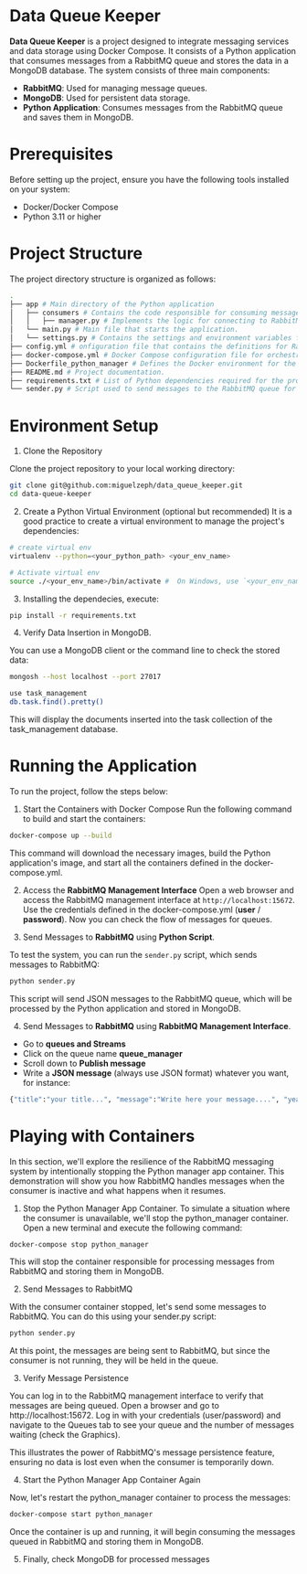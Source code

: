 # Data Queue Keeper

**Data Queue Keeper** is a project designed to integrate messaging services and data storage using Docker Compose. It consists of a Python application that consumes messages from a RabbitMQ queue and stores the data in a MongoDB database. The system consists of three main components:

- **RabbitMQ**: Used for managing message queues.
- **MongoDB**: Used for persistent data storage.
- **Python Application**: Consumes messages from the RabbitMQ queue and saves them in MongoDB.



# Prerequisites
Before setting up the project, ensure you have the following tools installed on your system:

- Docker/Docker Compose
- Python 3.11 or higher

# Project Structure
The project directory structure is organized as follows:
```bash
.
├── app # Main directory of the Python application
│   ├── consumers # Contains the code responsible for consuming messages from RabbitMQ.
│   │   ├── manager.py # Implements the logic for connecting to RabbitMQ and MongoDB, as well as processing messages
│   └── main.py # Main file that starts the application.
│   └── settings.py # Contains the settings and environment variables for the application.
├── config.yml # onfiguration file that contains the definitions for RabbitMQ, MongoDB, and logger.
├── docker-compose.yml # Docker Compose configuration file for orchestrating the containers.
├── Dockerfile_python_manager # Defines the Docker environment for the Python application.
├── README.md # Project documentation.
├── requirements.txt # List of Python dependencies required for the project
└── sender.py # Script used to send messages to the RabbitMQ queue for testing purposes.
```



# Environment Setup

1. Clone the Repository

Clone the project repository to your local working directory:

```bash
git clone git@github.com:miguelzeph/data_queue_keeper.git
cd data-queue-keeper
```

2. Create a Python Virtual Environment (optional but recommended)
It is a good practice to create a virtual environment to manage the project's dependencies:

```bash
# create virtual env
virtualenv --python=<your_python_path> <your_env_name>

# Activate virtual env
source ./<your_env_name>/bin/activate #  On Windows, use `<your_env_name>\Scripts\activate`
```

3. Installing the dependecies, execute:
```bash
pip install -r requirements.txt
```

4. Verify Data Insertion in MongoDB.

You can use a MongoDB client or the command line to check the stored data:

```bash
mongosh --host localhost --port 27017

use task_management
db.task.find().pretty()
```

This will display the documents inserted into the task collection of the task_management database.


# Running the Application

To run the project, follow the steps below:

1. Start the Containers with Docker Compose
Run the following command to build and start the containers:

```bash
docker-compose up --build
```

This command will download the necessary images, build the Python application's image, and start all the containers defined in the docker-compose.yml.

2. Access the **RabbitMQ Management Interface**
Open a web browser and access the RabbitMQ management interface at `http://localhost:15672`. Use the credentials defined in the docker-compose.yml (**user** / **password**). Now you can check the flow of messages for queues.

3. Send Messages to **RabbitMQ** using **Python Script**.

To test the system, you can run the `sender.py` script, which sends messages to RabbitMQ:

```bash
python sender.py
```
This script will send JSON messages to the RabbitMQ queue, which will be processed by the Python application and stored in MongoDB.

4. Send Messages to **RabbitMQ** using **RabbitMQ Management Interface**.

- Go to **queues and Streams**
- Click on the queue name **queue_manager**
- Scroll down to **Publish message**
- Write a **JSON message** (always use JSON format) whatever you want, for instance:
```python
{"title":"your title...", "message":"Write here your message....", "year":2024}
```

# Playing with Containers

In this section, we'll explore the resilience of the RabbitMQ messaging system by intentionally stopping the Python manager app container. This demonstration will show you how RabbitMQ handles messages when the consumer is inactive and what happens when it resumes.

1. Stop the Python Manager App Container. To simulate a situation where the consumer is unavailable, we'll stop the python_manager container. Open a new terminal and execute the following command:

```bash
docker-compose stop python_manager
```
This will stop the container responsible for processing messages from RabbitMQ and storing them in MongoDB.

2. Send Messages to RabbitMQ

With the consumer container stopped, let's send some messages to RabbitMQ. You can do this using your sender.py script:

```bash
python sender.py
```

At this point, the messages are being sent to RabbitMQ, but since the consumer is not running, they will be held in the queue.

3. Verify Message Persistence

You can log in to the RabbitMQ management interface to verify that messages are being queued. Open a browser and go to http://localhost:15672. Log in with your credentials (user/password) and navigate to the Queues tab to see your queue and the number of messages waiting (check the Graphics).

This illustrates the power of RabbitMQ's message persistence feature, ensuring no data is lost even when the consumer is temporarily down.

4. Start the Python Manager App Container Again

Now, let's restart the python_manager container to process the messages:

```bash
docker-compose start python_manager
```

Once the container is up and running, it will begin consuming the messages queued in RabbitMQ and storing them in MongoDB.

5. Finally, check MongoDB for processed messages

